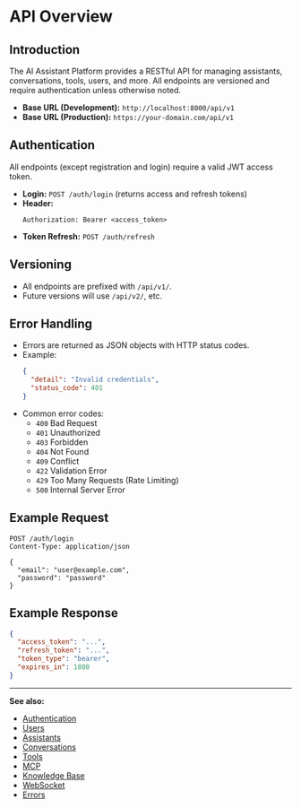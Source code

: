 # API Overview

## Introduction

The AI Assistant Platform provides a RESTful API for managing assistants, conversations, tools, users, and more. All endpoints are versioned and require authentication unless otherwise noted.

- **Base URL (Development):** `http://localhost:8000/api/v1`
- **Base URL (Production):** `https://your-domain.com/api/v1`

## Authentication

All endpoints (except registration and login) require a valid JWT access token.

- **Login:** `POST /auth/login` (returns access and refresh tokens)
- **Header:**
  ```http
  Authorization: Bearer <access_token>
  ```
- **Token Refresh:** `POST /auth/refresh`

## Versioning

- All endpoints are prefixed with `/api/v1/`.
- Future versions will use `/api/v2/`, etc.

## Error Handling

- Errors are returned as JSON objects with HTTP status codes.
- Example:
  ```json
  {
    "detail": "Invalid credentials",
    "status_code": 401
  }
  ```
- Common error codes:
  - `400` Bad Request
  - `401` Unauthorized
  - `403` Forbidden
  - `404` Not Found
  - `409` Conflict
  - `422` Validation Error
  - `429` Too Many Requests (Rate Limiting)
  - `500` Internal Server Error

## Example Request

```http
POST /auth/login
Content-Type: application/json

{
  "email": "user@example.com",
  "password": "password"
}
```

## Example Response

```json
{
  "access_token": "...",
  "refresh_token": "...",
  "token_type": "bearer",
  "expires_in": 1800
}
```

---

**See also:**
- [Authentication](authentication.md)
- [Users](users.md)
- [Assistants](assistants.md)
- [Conversations](conversations.md)
- [Tools](tools.md)
- [MCP](mcp.md)
- [Knowledge Base](knowledge.md)
- [WebSocket](websocket.md)
- [Errors](errors.md) 